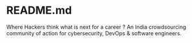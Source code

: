 # README.md
Where Hackers think what is next for a career ?  An India crowdsourcing community of action for cybersecurity, DevOps &amp; software engineers.
